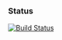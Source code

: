 ### Status
[![Build Status](https://travis-ci.org/simkimsia/UtilityBehaviors.png)](https://travis-ci.org/ThWoywod/amqplib-mocker)